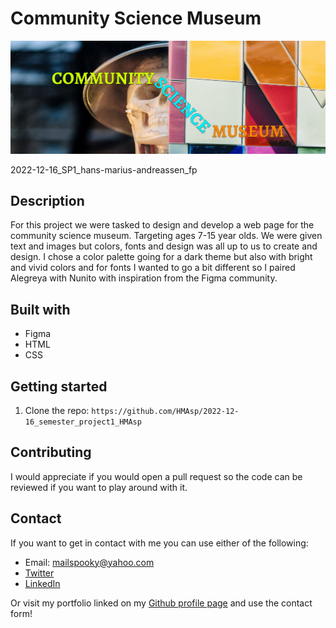 # Community Science Museum

![logo](images/header_banner_dt_home.jpg)

2022-12-16_SP1_hans-marius-andreassen_fp

## Description

For this project we were tasked to design and develop a web page for the community science museum. Targeting ages 7-15 year olds. We were given text and images but colors, fonts and design was all up to us to create and design. I chose a color palette going for a dark theme but also with bright and vivid colors and for fonts I wanted to go a bit different so I paired Alegreya with Nunito with inspiration from the Figma community.

## Built with

- Figma
- HTML
- CSS

## Getting started

1. Clone the repo: `https://github.com/HMAsp/2022-12-16_semester_project1_HMAsp`

## Contributing

I would appreciate if you would open a pull request so the code can be reviewed if you want to play around with it.

## Contact

If you want to get in contact with me you can use either of the following:
* Email: mailspooky@yahoo.com
* [Twitter](https://twitter.com/HansMarAnd)
* [LinkedIn](https://www.linkedin.com/in/hma1982/)

Or visit my portfolio linked on my [Github profile page](https://github.com/HMAsp) and use the contact form!
